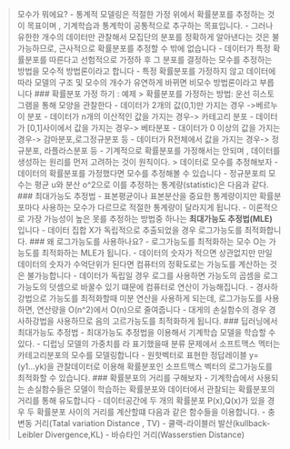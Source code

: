 > 모수가 뭐에요?
    - 통계적 모델링은 적절한 가정 위에서 확률분포를 추정하는 것이 목표이며 , 기계학습과 통계학이
    공통적으로 추구하는 목표입니다.
    -  그러나 유한한 개수의 데이터만 관찰해서 모집단의 분포를 정확하게 알아낸다는 것은 불가능하므로, 근사적으로 확률분포를 추정할 수 밖에 없습니다
    -  데이터가 특정 확률분포를 따른다고 선험적으로 가정하 후 그 분포를 결정하는 모수를 추정하는 방법을 모수적 방법론이라고 합니다
    -  특정 확률분포를 가정하지 않고 데이터에 따라 모델의 구조 및 모수의 개수가 유연하게 바뀌면 비모수 방법론이라고 부릅니다
    ### 확률분포 가정 하기 : 예제
        > 확률분포를 가정하는 방법: 운선 히스토그램을 통해 모양을 관찰한다
            - 데이터가 2개의 값(0,1)만 가지는 경우 ->베르누이 분포
            - 데이터가 n개의 이산적인 값을 가지는 경우-> 카테고리 분포
            - 데이터가 [0,1]사이에서 값을 가지는 경우-> 베타분포
            - 대이터가 0 이상의 값을 가지는 경우-> 감마분포,로그정규분포 등
            - 데이터가 R전체에서 값을 가지는 경우-> 정규분포, 라플라스분포 등
        - 기계적으로 확률분포를 가정해서는 안되며 , 데이터를 생성하는 원리를 먼저 고려하는 것이 원칙이다.
        > 데이터로 모수를 추정해보자
            - 데이터의 확률분포를 가정했다면 모수를 추정해볼 수 있습니다
            - 정규분포릐 모수는 평균 u와 분산 o^2으로 이를 추정하는 통계량(statistic)은 다음과 같다. 
    ### 최대가능도 추정법
        - 표본평균이나 표본분산을 중요한 통계량이지만 확률분포마다 사용하는 모수가 다르므로 적절한 통계량이 달라지게 됩니다.
        - 이론적으로 가장 가능성이 높은 못를 추정하는 방법중 하나는 **최대가능도 추정법(MLE)** 입니다
        - 데이터 집합 X가 독립적으로 추출되었을 경우 로그가능도를 최적화합니다.
    ### 왜 로그가능도를 사용하나요?
        - 로그가능도를 최적화하는 모수 O는 가능도를 최적화하는 MLE가 됩니다.
        - 데이터의 숫자가 적으면 상관없지만 만일 데이터의 숫자가 수억단위가 된다면 컴퓨터의 정확도로는 가능도를 계산하는 것은 불가능합니다
        - 데이터가 독립일 경우 로그를 사용하면 가능도의 곱셈을 로그가능도의 덧셈으로 바꿀수 있기 떄문에 컴퓨터로 연산이 가능해집니다.
        - 경사하강법으로 가능도를 최적화할때 미분 연산을 사용하게 되는데, 로그가능도를 사용하면, 연산량을 O(n^2)에서 O(n)으로 줄여줍니다
        - 대게의 손실함수의 경우 경사하강법을 사용하므로 음의 고르가능도를 최적화하게 됩니다. 
    ### 딥러닝에서 최대가능도 추정법
        - 최대가능도 추정법을 이용해서 기계학습 모델을 학습할 수 있다.
        - 디럽닝 모델의 가중치를 라 표기했을때 분류 문제에서 소프트맥스 멕터는 카테고리분포의 모수를 모델링합니다
        - 원핫벡터로 표현한 정답레이블 y=(y1...yk)을 관찰데이터로 이용해 확률분포인 소프트맥스 벡터의 로그가능도를 최적화할 수 있습니다.
    ### 확률분포의 거리를 구해보자
        - 기계학습에서 사용되는 손실함수들은 모델이 학습하는 확률분포와 데이터에서 관찰되는 확률분포의 거리를 통해 유도합니다
        -  데이터공간에 두 개의 확률분포 P(x),Q(x)가 있을 경우 두 확률분포 사이의 거리를 계산할떄 다음과 같은 함수들을 이용합니다.
            - 충변동 거리(Tatal variation Distance , TV)
            - 쿨랙-라이블러 발산(kullback-Leibler Divergence,KL)
            - 바슈타인 거리(Wasserstien Distance)
            